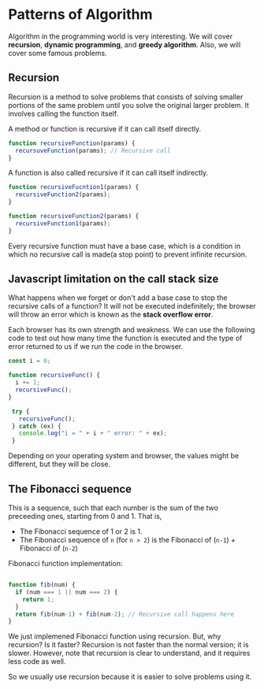 # Patterns of Algorithm

Algorithm in the programming world is very interesting. We will cover **recursion**, **dynamic programming**, and **greedy algorithm**. Also, we will cover some famous problems.

## Recursion

Recursion is a method to solve problems that consists of solving smaller portions of the same problem until you solve the original larger problem. It involves calling the function itself.

A method or function is recursive if it can call itself directly.

```javascript
function recursiveFunction(params) {
  recursuveFunction(params); // Recursive call
}
```

A function is also called recursive if it can call itself indirectly.

```javascript
function recursiveFucntion1(params) {
  recursiveFunction2(params);
}

function recursiveFunction2(params) {
  recursiveFunction1(params);
}
```

Every recursive function must have a base case, which is a condition in which no recursive call is made(a stop point) to prevent infinite recursion.

## Javascript limitation on the call stack size

What happens when we forget or don't add a base case to stop the recursive calls of a function? It will not be executed indefinitely; the browser will throw an error which is known as the **stack overflow error**.

Each browser has its own strength and weakness. We can use the following code to test out how many time the function is executed and the type of error returned to us if we run the code in the browser.

```Javascript
const i = 0;

function recursiveFunc() {
  i += 1;
  recursiveFunc();
}

 try {
   recursiveFunc();
 } catch (ex) {
   console.log("i = " + i + " error: " + ex);
 }
 ```

 Depending on your operating system and browser, the values might be different, but they will be close.

 ## The Fibonacci sequence

 This is a sequence, such that each number is the sum of the two preceeding ones, starting from 0 and 1. That is, 

 * The Fibonacci sequence of 1 or 2 is 1.
 * The Fibonacci sequence of `n` (for `n > 2`) is the Fibonacci of (`n-1`) + Fibonacci of (`n-2`)

Fibonacci function implementation:

```javascript

function fib(num) {
  if (num === 1 || num === 2) {
    return 1;
  }
  return fib(num-1) + fib(num-2); // Recursive call happens here
}
```

We just implemened Fibonacci function using recursion. But, why recursion? Is it faster? Recursion is not faster than the normal version; it is slower. However, note that recursion is clear to understand, and it requires less code as well.

So we usually use recursion because it is easier to solve problems using it.
